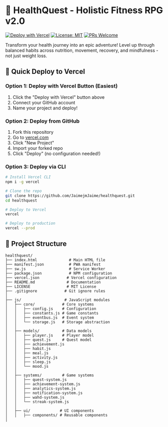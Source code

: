 # 🌟 HealthQuest - Holistic Fitness RPG v2.0

[![Deploy with Vercel](https://vercel.com/button)](https://vercel.com/new/clone?repository-url=https://github.com/JaimejmJaime/healthquest)
[![License: MIT](https://img.shields.io/badge/License-MIT-yellow.svg)](https://opensource.org/licenses/MIT)
[![PRs Welcome](https://img.shields.io/badge/PRs-welcome-brightgreen.svg)](http://makeapullrequest.com)

Transform your health journey into an epic adventure! Level up through balanced habits across nutrition, movement, recovery, and mindfulness - not just weight loss.

## 🚀 Quick Deploy to Vercel

### Option 1: Deploy with Vercel Button (Easiest)
1. Click the "Deploy with Vercel" button above
2. Connect your GitHub account
3. Name your project and deploy!

### Option 2: Deploy from GitHub
1. Fork this repository
2. Go to [vercel.com](https://vercel.com)
3. Click "New Project"
4. Import your forked repo
5. Click "Deploy" (no configuration needed!)

### Option 3: Deploy via CLI
```bash
# Install Vercel CLI
npm i -g vercel

# Clone the repo
git clone https://github.com/JaimejmJaime/healthquest.git
cd healthquest

# Deploy to Vercel
vercel

# Deploy to production
vercel --prod
```

## 📁 Project Structure

```
healthquest/
├── index.html              # Main HTML file
├── manifest.json           # PWA manifest
├── sw.js                   # Service Worker
├── package.json            # NPM configuration
├── vercel.json            # Vercel configuration
├── README.md              # Documentation
├── LICENSE                # MIT License
├── .gitignore            # Git ignore rules
│
├── js/                   # JavaScript modules
│   ├── core/            # Core systems
│   │   ├── config.js    # Configuration
│   │   ├── constants.js # Game constants
│   │   ├── eventbus.js  # Event system
│   │   └── storage.js   # Storage abstraction
│   │
│   ├── models/          # Data models
│   │   ├── player.js    # Player model
│   │   ├── quest.js     # Quest model
│   │   ├── achievement.js
│   │   ├── habit.js
│   │   ├── meal.js
│   │   ├── activity.js
│   │   ├── sleep.js
│   │   └── mood.js
│   │
│   ├── systems/         # Game systems
│   │   ├── quest-system.js
│   │   ├── achievement-system.js
│   │   ├── analytics-system.js
│   │   ├── notification-system.js
│   │   ├── wahd-system.js
│   │   └── streak-system.js
│   │
│   ├── ui/             # UI components
│   │   ├── components/ # Reusable components
│

